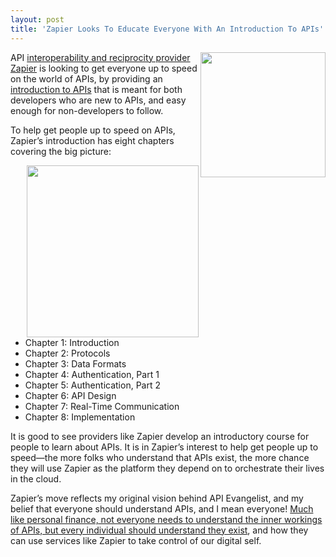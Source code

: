 ```yaml
---
layout: post
title: 'Zapier Looks To Educate Everyone With An Introduction To APIs'
---
```

<p><a href="https://zapier.com/" target="_blank"><img src="https://s3.amazonaws.com/kinlane-productions/api-evangelist/zapier/zapier-logo.jpeg" alt="" width="200" align="right" /></a></p>
<p>API <a href="https://zapier.com">interoperability and reciprocity provider Zapier</a> is looking to get everyone up to speed on the world of APIs, by providing an <a href="https://zapier.com/learn/apis/">introduction to APIs</a> that is meant for both developers who are new to APIs, and easy enough for non-developers to follow.</p>
<p>To help get people up to speed on APIs, Zapier&rsquo;s introduction has eight chapters covering the big picture:</p>
<p><a href="https://zapier.com/learn/apis/" target="_blank"><img src="https://s3.amazonaws.com/kinlane-productions/api-evangelist/zapier/zapier-introduction-to-apis.png" alt="" width="275" align="right" /></a></p>
<ul class="mainlist">
<li>Chapter 1: Introduction</li>
<li>Chapter 2: Protocols</li>
<li>Chapter 3: Data Formats</li>
<li>Chapter 4: Authentication, Part 1</li>
<li>Chapter 5: Authentication, Part 2</li>
<li>Chapter 6: API Design</li>
<li>Chapter 7: Real-Time Communication</li>
<li>Chapter 8: Implementation</li>
</ul>
<p>It is good to see providers like Zapier develop an introductory course for people to learn about APIs. It is in Zapier&rsquo;s interest to help get people up to speed&mdash;the more folks who understand that APIs exist, the more chance they will use Zapier as the platform they depend on to orchestrate their lives in the cloud.</p>
<p>Zapier&rsquo;s move reflects my original vision behind API Evangelist, and my belief that everyone should understand APIs, and I mean everyone! <a href="http://apievangelist.com/2013/10/17/api-and-oauth-literacy-is-as-important-as-financial-literacy-in-the-api-economy/">Much like personal finance, not everyone needs to understand the inner workings of APIs, but every individual should understand they exist</a>, and how they can use services like Zapier to take control of our digital self.</p>